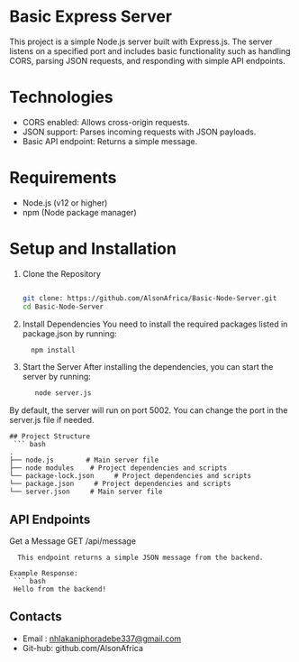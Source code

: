 # Basic Express Server
This project is a simple Node.js server built with Express.js. The server listens on a specified port and includes basic functionality such as handling CORS, parsing JSON requests, and responding with simple API endpoints.

# Technologies
- CORS enabled: Allows cross-origin requests.
- JSON support: Parses incoming requests with JSON payloads.
- Basic API endpoint: Returns a simple message.

# Requirements
- Node.js (v12 or higher)
- npm (Node package manager)

# Setup and Installation
1. Clone the Repository
    ``` bash

    git clone: https://github.com/AlsonAfrica/Basic-Node-Server.git
    cd Basic-Node-Server

2. Install Dependencies
You need to install the required packages listed in package.json by running:
    ``` bash
      npm install
3. Start the Server
After installing the dependencies, you can start the server by running:
     ```bash
        node server.js
By default, the server will run on port 5002. You can change the port in the server.js file if needed.

    ## Project Structure
     ``` bash
    .
    ├── node.js        # Main server file
    ├── node modules    # Project dependencies and scripts
    └── package-lock.json     # Project dependencies and scripts
    └── package.json     # Project dependencies and scripts
    └── server.json     # Main server file



## API Endpoints
   Get a Message
   GET /api/message

      This endpoint returns a simple JSON message from the backend.
    
    Example Response:
     ``` bash
     Hello from the backend!

## Contacts
- Email : nhlakaniphoradebe337@gmail.com
- Git-hub: github.com/AlsonAfrica
